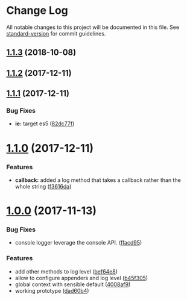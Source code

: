 # Change Log

All notable changes to this project will be documented in this file. See [standard-version](https://github.com/conventional-changelog/standard-version) for commit guidelines.

<a name="1.1.3"></a>
## [1.1.3](https://github.com/oliamb/logrx/compare/v1.1.2...v1.1.3) (2018-10-08)



<a name="1.1.2"></a>
## [1.1.2](https://github.com/oliamb/logrx/compare/v1.1.1...v1.1.2) (2017-12-11)



<a name="1.1.1"></a>
## [1.1.1](https://github.com/oliamb/logrx/compare/v1.1.0...v1.1.1) (2017-12-11)


### Bug Fixes

* **ie:** target es5 ([82dc77f](https://github.com/oliamb/logrx/commit/82dc77f))



<a name="1.1.0"></a>
# [1.1.0](https://github.com/oliamb/logrx/compare/v1.0.0...v1.1.0) (2017-12-11)


### Features

* **callback:** added a log method that takes a callback rather than the whole string ([f3616da](https://github.com/oliamb/logrx/commit/f3616da))



<a name="1.0.0"></a>
# [1.0.0](https://github.com/oliamb/logrx/compare/v0.0.1...v1.0.0) (2017-11-13)

### Bug Fixes

* console logger leverage the console API. ([ffacd95](https://github.com/oliamb/logrx/commit/ffacd95))


### Features

* add other methods to log level ([bef64e8](https://github.com/oliamb/logrx/commit/bef64e8))
* allow to configure appenders and log level ([b45f305](https://github.com/oliamb/logrx/commit/b45f305))
* global context with sensible default ([4008af9](https://github.com/oliamb/logrx/commit/4008af9))
* working prototype ([dad60b4](https://github.com/oliamb/logrx/commit/dad60b4))

